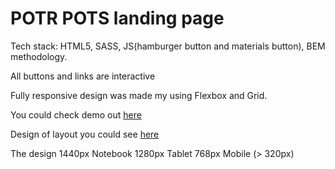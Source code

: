 # POTR POTS landing page

Tech stack: HTML5, SASS, JS(hamburger button and materials button), BEM methodology.

All buttons and links are interactive

Fully responsive design was made my using Flexbox and Grid.

You could check demo out [here](https://lara-l-art.github.io/Potr_Pots/)

Design of layout you could see [here](https://www.figma.com/file/dLOYUSLLX0exYqLSOwyioZ/Potr_Pots?node-id=1%3A36) 

The design 1440px
Notebook 1280px
Tablet 768px
Mobile (> 320px)




 

